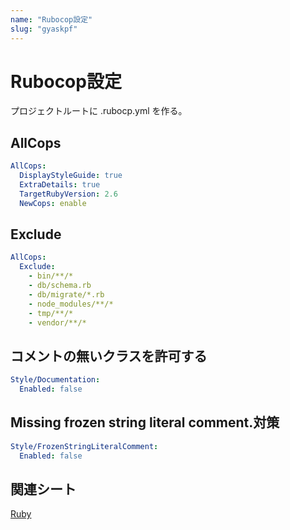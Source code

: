 ```yaml
---
name: "Rubocop設定"
slug: "gyaskpf"
---
```


# Rubocop設定
プロジェクトルートに .rubocp.yml を作る。

## AllCops

```yaml
AllCops:
  DisplayStyleGuide: true
  ExtraDetails: true
  TargetRubyVersion: 2.6
  NewCops: enable
```

## Exclude

```yaml
AllCops:
  Exclude:
    - bin/**/*
    - db/schema.rb
    - db/migrate/*.rb
    - node_modules/**/*
    - tmp/**/*
    - vendor/**/*
```

## コメントの無いクラスを許可する

```yaml
Style/Documentation:
  Enabled: false
```

## Missing frozen string literal comment.対策

```yaml
Style/FrozenStringLiteralComment:
  Enabled: false
```


## 関連シート

[Ruby](https://hackersheet.com/lbbxcpx/sheets/putgewh)

